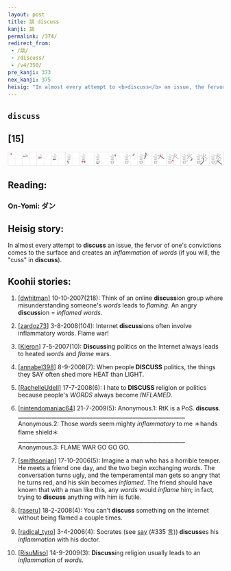 ```yaml
---
layout: post
title: 談 discuss
kanji: 談
permalink: /374/
redirect_from:
 - /談/
 - /discuss/
 - /v4/350/
pre_kanji: 373
nex_kanji: 375
heisig: "In almost every attempt to <b>discuss</b> an issue, the fervor of one's convictions comes to the surface and creates an <i>inflammation</i> of <i>words</i> (if you will, the &quot;cuss&quot; in <b>discuss</b>)."
---
```


## `discuss`

## [15]

<div class="stroke"><img src="../images/E8AB87.png" /></div>

## Reading:

### On-Yomi: ダン

## Heisig story:

In almost every attempt to <b>discuss</b> an issue, the fervor of one's convictions comes to the surface and creates an <i>inflammation</i> of <i>words</i> (if you will, the &quot;cuss&quot; in <b>discuss</b>).

## Koohii stories:

1) [<a href="http://kanji.koohii.com/profile/dwhitman">dwhitman</a>] 10-10-2007(218): Think of an online <strong>discuss</strong>ion group where misunderstanding someone&#039;s <em>words</em> leads to <em>flaming</em>. An angry <strong>discuss</strong>ion = <em>inflamed</em> <em>words</em>.

2) [<a href="http://kanji.koohii.com/profile/zardoz73">zardoz73</a>] 3-8-2008(104): Internet<strong> discuss</strong>ions often involve inflammatory words. Flame war!

3) [<a href="http://kanji.koohii.com/profile/Kieron">Kieron</a>] 7-5-2007(10): <strong>Discuss</strong>ing politics on the Internet always leads to heated <em>words</em> and <em>flame</em> wars.

4) [<a href="http://kanji.koohii.com/profile/annabel398">annabel398</a>] 8-9-2008(7): When people<strong> DISCUSS</strong> politics, the things they SAY often shed more HEAT than LIGHT.

5) [<a href="http://kanji.koohii.com/profile/RachelleUdell">RachelleUdell</a>] 17-7-2008(6): I hate to<strong> DISCUSS</strong> religion or politics because people&#039;s <em>WORDS</em> always become <em>INFLAMED</em>.

6) [<a href="http://kanji.koohii.com/profile/nintendomaniac64">nintendomaniac64</a>] 21-7-2009(5): Anonymous.1: RtK is a PoS.<strong> discuss</strong>. _____________________________________________________________ Anonymous.2: Those <em>words</em> seem mighty <em>inflammatory</em> to me ＊hands flame shield＊ _____________________________________________________________ Anonymous.3: FLAME WAR GO GO GO.

7) [<a href="http://kanji.koohii.com/profile/smithsonian">smithsonian</a>] 17-10-2006(5): Imagine a man who has a horrible temper. He meets a friend one day, and the two begin exchanging <em>words</em>. The conversation turns ugly, and the temperamental man gets so angry that he turns red, and his skin becomes <em>inflamed</em>. The friend should have known that with a man like this, any <em>words</em> would <em>inflame</em> him; in fact, trying to<strong> discuss</strong> anything with him is futile.

8) [<a href="http://kanji.koohii.com/profile/raseru">raseru</a>] 18-2-2008(4): You can&#039;t<strong> discuss</strong> something on the internet without being flamed a couple times.

9) [<a href="http://kanji.koohii.com/profile/radical_tyro">radical_tyro</a>] 3-4-2006(4): Socrates (see <a href="../v4/335">say</a> (#335 言))<strong> discuss</strong>es his <em>inflammation</em> with his doctor.

10) [<a href="http://kanji.koohii.com/profile/RisuMiso">RisuMiso</a>] 14-9-2009(3): <strong>Discuss</strong>ing religion usually leads to an <em>inflammation</em> of <em>words</em>.
